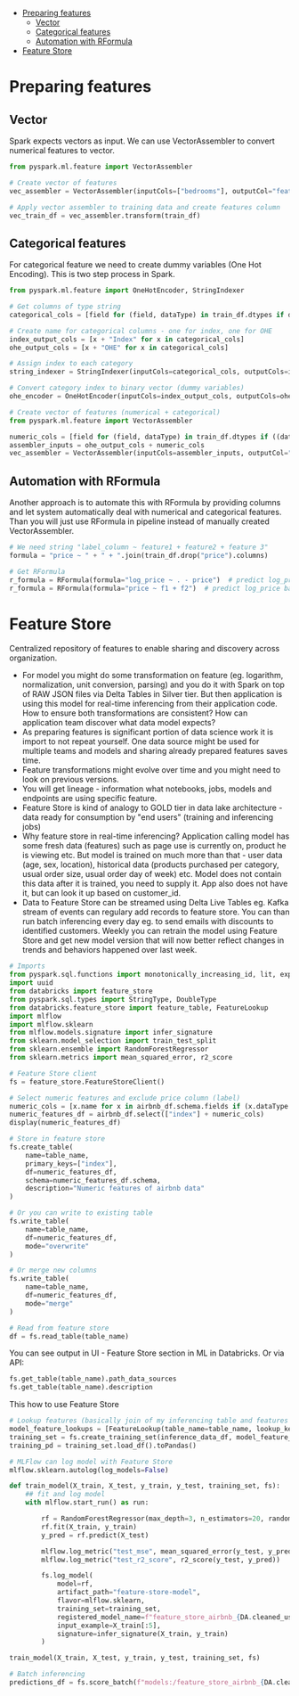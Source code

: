 - [Preparing features](#preparing-features)
  - [Vector](#vector)
  - [Categorical features](#categorical-features)
  - [Automation with RFormula](#automation-with-rformula)
- [Feature Store](#feature-store)

# Preparing features

## Vector
Spark expects vectors as input. We can use VectorAssembler to convert numerical features to vector.

```python
from pyspark.ml.feature import VectorAssembler

# Create vector of features
vec_assembler = VectorAssembler(inputCols=["bedrooms"], outputCol="features")

# Apply vector assembler to training data and create features column
vec_train_df = vec_assembler.transform(train_df)
```

## Categorical features
For categorical feature we need to create dummy variables (One Hot Encoding). This is two step process in Spark.

```python
from pyspark.ml.feature import OneHotEncoder, StringIndexer

# Get columns of type string
categorical_cols = [field for (field, dataType) in train_df.dtypes if dataType == "string"]

# Create name for categorical columns - one for index, one for OHE
index_output_cols = [x + "Index" for x in categorical_cols]
ohe_output_cols = [x + "OHE" for x in categorical_cols]

# Assign index to each category
string_indexer = StringIndexer(inputCols=categorical_cols, outputCols=index_output_cols, handleInvalid="skip")

# Convert category index to binary vector (dummy variables)
ohe_encoder = OneHotEncoder(inputCols=index_output_cols, outputCols=ohe_output_cols)

# Create vector of features (numerical + categorical)
from pyspark.ml.feature import VectorAssembler

numeric_cols = [field for (field, dataType) in train_df.dtypes if ((dataType == "double") & (field != "price"))]
assembler_inputs = ohe_output_cols + numeric_cols
vec_assembler = VectorAssembler(inputCols=assembler_inputs, outputCol="features")
```

## Automation with RFormula
Another approach is to automate this with RFormula by providing columns and let system automatically deal with numerical and categorical features. Than you will just use RFormula in pipeline instead of manually created VectorAssembler.

```python
# We need string "label_column ~ feature1 + feature2 + feature 3"
formula = "price ~ " + " + ".join(train_df.drop("price").columns)

# Get RFormula
r_formula = RFormula(formula="log_price ~ . - price")  # predict log_price based on all features except price
r_formula = RFormula(formula="price ~ f1 + f2")  # predict log_price based on features f1 and f2
```

# Feature Store
Centralized repository of features to enable sharing and discovery across organization. 
- For model you might do some transformation on feature (eg. logarithm, normalization, unit conversion, parsing) and you do it with Spark on top of RAW JSON files via Delta Tables in Silver tier. But then application is using this model for real-time inferencing from their application code. How to ensure both transformations are consistent? How can application team discover what data model expects?
- As preparing features is significant portion of data science work it is import to not repeat yourself. One data source might be used for multiple teams and models and sharing already prepared features saves time.
- Feature transformations might evolve over time and you might need to look on previous versions.
- You will get lineage - information what notebooks, jobs, models and endpoints are using specific feature.
- Feature Store is kind of analogy to GOLD tier in data lake architecture - data ready for consumption by "end users" (training and inferencing jobs)
- Why feature store in real-time inferencing? Application calling model has some fresh data (features) such as page use is currently on, product he is viewing etc. But model is trained on much more than that - user data (age, sex, location), historical data (products purchased per category, usual order size, usual order day of week) etc. Model does not contain this data after it is trained, you need to supply it. App also does not have it, but can look it up based on customer_id.
- Data to Feature Store can be streamed using Delta Live Tables eg. Kafka stream of events can regulary add records to feature store. You can than run batch inferencing every day eg. to send emails with discounts to identified customers. Weekly you can retrain the model using Feature Store and get new model version that will now better reflect changes in trends and behaviors happened over last week.


```python
# Imports
from pyspark.sql.functions import monotonically_increasing_id, lit, expr, rand
import uuid
from databricks import feature_store
from pyspark.sql.types import StringType, DoubleType
from databricks.feature_store import feature_table, FeatureLookup
import mlflow
import mlflow.sklearn
from mlflow.models.signature import infer_signature
from sklearn.model_selection import train_test_split
from sklearn.ensemble import RandomForestRegressor
from sklearn.metrics import mean_squared_error, r2_score

# Feature Store client
fs = feature_store.FeatureStoreClient()

# Select numeric features and exclude price column (label)
numeric_cols = [x.name for x in airbnb_df.schema.fields if (x.dataType == DoubleType()) and (x.name != "price")]
numeric_features_df = airbnb_df.select(["index"] + numeric_cols)
display(numeric_features_df)

# Store in feature store
fs.create_table(
    name=table_name,
    primary_keys=["index"],
    df=numeric_features_df,
    schema=numeric_features_df.schema,
    description="Numeric features of airbnb data"
)

# Or you can write to existing table
fs.write_table(
    name=table_name,
    df=numeric_features_df,
    mode="overwrite"
)

# Or merge new columns
fs.write_table(
    name=table_name,
    df=numeric_features_df,
    mode="merge"
)

# Read from feature store
df = fs.read_table(table_name)
```

You can see output in UI - Feature Store section in ML in Databricks. Or via API:

```python
fs.get_table(table_name).path_data_sources
fs.get_table(table_name).description
```

This how to use Feature Store

```python
# Lookup features (basically join of my inferencing table and features table on customer_id)
model_feature_lookups = [FeatureLookup(table_name=table_name, lookup_key="customer_id")]
training_set = fs.create_training_set(inference_data_df, model_feature_lookups, label="price", exclude_columns="customer_id")
training_pd = training_set.load_df().toPandas()

# MLFlow can log model with Feature Store
mlflow.sklearn.autolog(log_models=False)

def train_model(X_train, X_test, y_train, y_test, training_set, fs):
    ## fit and log model
    with mlflow.start_run() as run:

        rf = RandomForestRegressor(max_depth=3, n_estimators=20, random_state=42)
        rf.fit(X_train, y_train)
        y_pred = rf.predict(X_test)

        mlflow.log_metric("test_mse", mean_squared_error(y_test, y_pred))
        mlflow.log_metric("test_r2_score", r2_score(y_test, y_pred))

        fs.log_model(
            model=rf,
            artifact_path="feature-store-model",
            flavor=mlflow.sklearn,
            training_set=training_set,
            registered_model_name=f"feature_store_airbnb_{DA.cleaned_username}",
            input_example=X_train[:5],
            signature=infer_signature(X_train, y_train)
        )

train_model(X_train, X_test, y_train, y_test, training_set, fs)

# Batch inferencing
predictions_df = fs.score_batch(f"models:/feature_store_airbnb_{DA.cleaned_username}/1", batch_input_df, result_type="double")
```